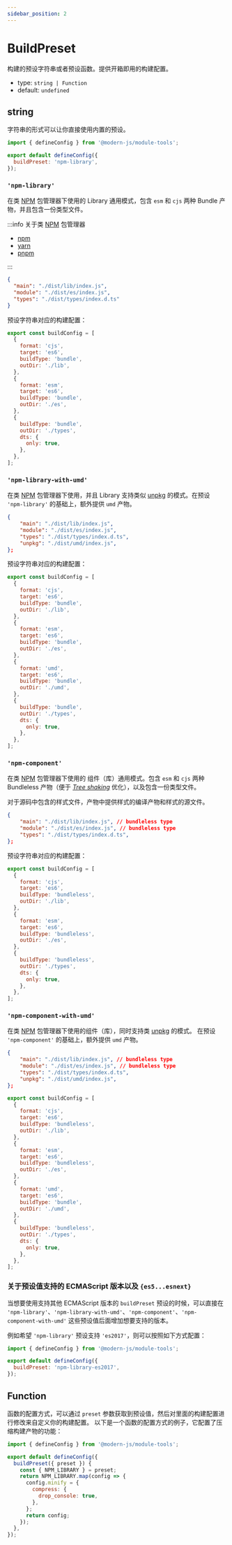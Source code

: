 ```yaml
---
sidebar_position: 2
---
```


# BuildPreset

构建的预设字符串或者预设函数。提供开箱即用的构建配置。

- type: `string | Function`
- default: `undefined`

## string

字符串的形式可以让你直接使用内置的预设。

```js modern.config.ts
import { defineConfig } from '@modern-js/module-tools';

export default defineConfig({
  buildPreset: 'npm-library',
});
```

### `'npm-library'`

在类 [NPM](https://www.npmjs.com/) 包管理器下使用的 Library 通用模式，包含 `esm` 和 `cjs` 两种 Bundle 产物，并且包含一份类型文件。

:::info
关于类 [NPM](https://www.npmjs.com/) 包管理器

- [npm](https://www.npmjs.com)
- [yarn](https://yarnpkg.com/)
- [pnpm](https://pnpm.io/)

:::

```json package.json
{
  "main": "./dist/lib/index.js",
  "module": "./dist/es/index.js",
  "types": "./dist/types/index.d.ts"
}
```

预设字符串对应的构建配置：

```js
export const buildConfig = [
  {
    format: 'cjs',
    target: 'es6',
    buildType: 'bundle',
    outDir: './lib',
  },
  {
    format: 'esm',
    target: 'es6',
    buildType: 'bundle',
    outDir: './es',
  },
  {
    buildType: 'bundle',
    outDir: './types',
    dts: {
      only: true,
    },
  },
];
```

### `'npm-library-with-umd'`

在类 [NPM](https://www.npmjs.com/) 包管理器下使用，并且 Library 支持类似 [unpkg](https://unpkg.com/) 的模式。在预设 `'npm-library'` 的基础上，额外提供 `umd` 产物。

```json package.json
{
    "main": "./dist/lib/index.js",
    "module": "./dist/es/index.js",
    "types": "./dist/types/index.d.ts",
    "unpkg": "./dist/umd/index.js",
};
```

预设字符串对应的构建配置：

```js
export const buildConfig = [
  {
    format: 'cjs',
    target: 'es6',
    buildType: 'bundle',
    outDir: './lib',
  },
  {
    format: 'esm',
    target: 'es6',
    buildType: 'bundle',
    outDir: './es',
  },
  {
    format: 'umd',
    target: 'es6',
    buildType: 'bundle',
    outDir: './umd',
  },
  {
    buildType: 'bundle',
    outDir: './types',
    dts: {
      only: true,
    },
  },
];
```

### `'npm-component'`

在类 [NPM](https://www.npmjs.com/) 包管理器下使用的 组件（库）通用模式。包含 `esm` 和 `cjs` 两种 Bundleless 产物（便于 _[Tree shaking](https://developer.mozilla.org/zh-CN/docs/Glossary/Tree_shaking)_ 优化），以及包含一份类型文件。

对于源码中包含的样式文件，产物中提供样式的编译产物和样式的源文件。

```json package.json
{
    "main": "./dist/lib/index.js", // bundleless type
    "module": "./dist/es/index.js", // bundleless type
    "types": "./dist/types/index.d.ts",
};
```

预设字符串对应的构建配置：

```js
export const buildConfig = [
  {
    format: 'cjs',
    target: 'es6',
    buildType: 'bundleless',
    outDir: './lib',
  },
  {
    format: 'esm',
    target: 'es6',
    buildType: 'bundleless',
    outDir: './es',
  },
  {
    buildType: 'bundleless',
    outDir: './types',
    dts: {
      only: true,
    },
  },
];
```

### `'npm-component-with-umd'`

在类 [NPM](https://www.npmjs.com/) 包管理器下使用的组件（库），同时支持类 [unpkg](https://unpkg.com/) 的模式。 在预设 `'npm-component'` 的基础上，额外提供 `umd` 产物。

```json package.json
{
    "main": "./dist/lib/index.js", // bundleless type
    "module": "./dist/es/index.js", // bundleless type
    "types": "./dist/types/index.d.ts",
    "unpkg": "./dist/umd/index.js",
};
```

```js
export const buildConfig = [
  {
    format: 'cjs',
    target: 'es6',
    buildType: 'bundleless',
    outDir: './lib',
  },
  {
    format: 'esm',
    target: 'es6',
    buildType: 'bundleless',
    outDir: './es',
  },
  {
    format: 'umd',
    target: 'es6',
    buildType: 'bundle',
    outDir: './umd',
  },
  {
    buildType: 'bundleless',
    outDir: './types',
    dts: {
      only: true,
    },
  },
];
```

### 关于预设值支持的 ECMAScript 版本以及 `{es5...esnext}`

当想要使用支持其他 ECMAScript 版本的 `buildPreset` 预设的时候，可以直接在 `'npm-library'`、`'npm-library-with-umd'`、`'npm-component'`、`'npm-component-with-umd'` 这些预设值后面增加想要支持的版本。

例如希望 `'npm-library'` 预设支持 `'es2017'`，则可以按照如下方式配置：

```js modern.config.ts
import { defineConfig } from '@modern-js/module-tools';

export default defineConfig({
  buildPreset: 'npm-library-es2017',
});
```

## Function

函数的配置方式，可以通过 `preset` 参数获取到预设值，然后对里面的构建配置进行修改来自定义你的构建配置。
以下是一个函数的配置方式的例子，它配置了压缩构建产物的功能：

```js modern.config.ts
import { defineConfig } from '@modern-js/module-tools';

export default defineConfig({
  buildPreset({ preset }) {
    const { NPM_LIBRARY } = preset;
    return NPM_LIBRARY.map(config => {
      config.minify = {
        compress: {
          drop_console: true,
        },
      };
      return config;
    });
  },
});
```
